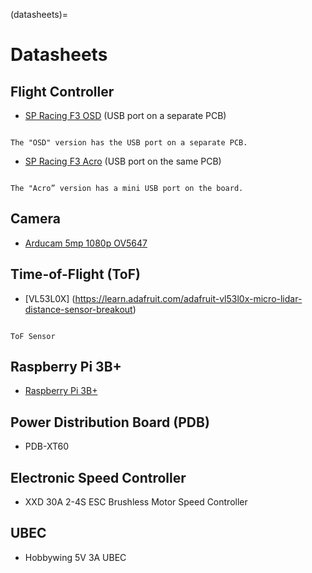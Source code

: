 (datasheets)=
# Datasheets

## Flight Controller
- [SP Racing F3 OSD](https://usermanual.wiki/Document/spracingf3osdmanual.3954446379/html) (USB port on a separate PCB)
```{figure} ../_images/datasheets/fc-osd.png

The "OSD" version has the USB port on a separate PCB.
```
- [SP Racing F3 Acro](https://www.docdroid.net/ZiHpNPS/f3-flight-controller-acro-6-dof-deluxe-10-dof-for-multirotor-racing-manual-latest-pdf) (USB port on the same PCB)
```{figure} ../_images/datasheets/fc-acro.png

The "Acro” version has a mini USB port on the board.
```
## Camera
- [Arducam 5mp 1080p OV5647](https://www.arducam.com/product/arducam-ov5647-standard-raspberry-pi-camera-b0033/)
## Time-of-Flight (ToF)
- [VL53L0X] (https://learn.adafruit.com/adafruit-vl53l0x-micro-lidar-distance-sensor-breakout)
```{figure} ../_images/datasheets/tof.png

ToF Sensor
```
## Raspberry Pi 3B+
- [Raspberry Pi 3B+](https://datasheets.raspberrypi.com/rpi3/raspberry-pi-3-b-plus-product-brief.pdf)
## Power Distribution Board (PDB)
- PDB-XT60
## Electronic Speed Controller
- XXD 30A 2-4S ESC Brushless Motor Speed Controller
## UBEC
- Hobbywing 5V 3A UBEC